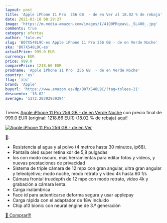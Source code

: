 ```yaml
---
layout: post
title: 'Apple iPhone 11 Pro  256 GB  - de en Ver al 18.02 % de rebaja'
date: 2021-03-18 08:29:27
image: 'https://m.media-amazon.com/images/I/41Q0PRqeavL._SL400_.jpg'
comments: true
category: ofertas
author: 'tole.es'
slug: 'B07XS48L9C-es Apple iPhone 11 Pro 256 GB - de en Verde Noche'
sku: 'B07XS48L9C-es'
actualPrice: 999.0 EUR
currency: EUR
price: 999.0
comparePrice: 1218.66 EUR
prodname: 'Apple iPhone 11 Pro  256 GB  - de en Verde Noche'
country: 'es'
flag: '🇪🇸'
brand: 'Apple'
buyurl: 'https://www.amazon.es/dp/B07XS48L9C/?tag=tolees-21'
descuento: '18.02'
average: '1172.20393939394'
---
```


Tienes [Apple iPhone 11 Pro  256 GB  - de en Verde Noche](https://www.amazon.es/dp/B07XS48L9C/?tag=tolees-21) con precio final de  999.0 EUR (original: 1218.66 EUR) (18.02 %  de rebaja) aqui!

[![Apple iPhone 11 Pro  256 GB  - de en Ver](https://m.media-amazon.com/images/I/41Q0PRqeavL._SL400_.jpg)](https://www.amazon.es/dp/B07XS48L9C/?tag=tolees-21)

🔎:

- Resistencia al agua y al polvo (4 metros hasta 30 minutos, ip68).
- Pantalla oled super retina xdr de 5,8 pulgadas
- Ios con modo oscuro, más herramientas para editar fotos y vídeos, y nuevas prestaciones de privacidad
- Sistema de triple cámara de 12 mpx con gran angular, ultra gran angular y teleobjetivo; modo noche, modo retrato y vídeo 4k hasta 60 f/s
- Cámara frontal truedepth de 12 mpx con modo retrato, vídeo 4k y grabación a cámara lenta.
- Carga inalámbrica
- Face id para autenticarse deforma segura y usar applepay
- Carga rápida con el adaptador de 18w incluido
- Chip a13 bionic con neural engine de 3.ª generación

[🛒 Comprar!!!](https://www.amazon.es/dp/B07XS48L9C/?tag=tolees-21)

